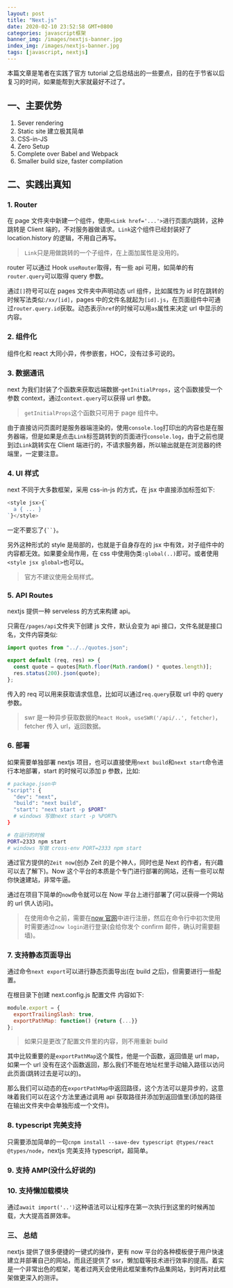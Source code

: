 ```yaml
---
layout: post
title: "Next.js"
date: 2020-02-10 23:52:58 GMT+0800
categories: javascript框架
banner_img: /images/nextjs-banner.jpg
index_img: /images/nextjs-banner.jpg
tags: [javascript, nextjs]
---
```


本篇文章是笔者在实践了官方 tutorial 之后总结出的一些要点，目的在于节省以后复习的时间，如果能帮到大家就最好不过了。

## 一、主要优势

1. Sever rendering
2. Static site 建立极其简单
3. CSS-in-JS
4. Zero Setup
5. Complete over Babel and Webpack
6. Smaller build size, faster compilation

## 二、实践出真知

### 1. Router

在 page 文件夹中新建一个组件，使用`<Link href='...'>`进行页面内跳转，这种跳转是 Client 端的，不对服务器做请求。`Link`这个组件已经封装好了 location.history 的逻辑，不用自己再写。

> `Link`只是用做跳转的一个子组件，在上面加属性是没用的。

router 可以通过 Hook `useRouter`取得，有一些 api 可用，如简单的有`router.query`可以取得 query 参数。

通过`[]`符号可以在 pages 文件夹中声明动态 url 组件，比如属性为 id 时在跳转的时候写法类似:`/xx/[id]`，pages 中的文件名就起为`[id].js`，在页面组件中可通过`router.query.id`获取。动态表示`href`的时候可以用`as`属性来决定 url 中显示的内容。

### 2. 组件化

组件化和 react 大同小异，传参嵌套，HOC，没有过多可说的。

### 3. 数据通讯

next 为我们封装了个函数来获取远端数据-`getInitialProps`，这个函数接受一个参数 context，通过`context.query`可以获得 url 参数。

> `getInitialProps`这个函数只可用于 page 组件中。

由于直接访问页面时是服务器端渲染的，使用`console.log`打印出的内容也是在服务器端，但是如果是点击`Link`标签跳转到的页面进行`console.log`，由于之前也提到过`Link`跳转实在 Client 端进行的，不请求服务器，所以输出就是在浏览器的终端里，一定要注意。

### 4. UI 样式

next 不同于大多数框架，采用 css-in-js 的方式，在 jsx 中直接添加标签如下:

```javascript
<style jsx>{`
  a { ... }
`}</style>
```

一定不要忘了` {``} `。

另外这种形式的 style 是局部的，也就是于自身存在的 jsx 中有效，对子组件中的内容都无效。如果要全局作用，在 css 中使用伪类`:global(..)`即可。或者使用`<style jsx global>`也可以。

> 官方不建议使用全局样式。

### 5. API Routes

nextjs 提供一种 serveless 的方式来构建 api。

只需在`/pages/api`文件夹下创建 js 文件，默认会变为 api 接口，文件名就是接口名，文件内容类似:

```javascript
import quotes from "../../quotes.json";

export default (req, res) => {
  const quote = quotes[Math.floor(Math.random() * quotes.length)];
  res.status(200).json(quote);
};
```

传入的 req 可以用来获取请求信息，比如可以通过`req.query`获取 url 中的 query 参数。

> swr 是一种异步获取数据的`React Hook`，`useSWR('/api/..', fetcher)`，fetcher 传入 url，返回数据。

### 6. 部署

如果需要单独部署 nextjs 项目，也可以直接使用`next build`和`next start`命令进行本地部署，start 的时候可以添加 p 参数，比如:

```bash
# package.json中
"script": {
  "dev": "next",
  "build": "next build",
  "start": "next start -p $PORT"
  # windows 写做next start -p %PORT%
}

# 在运行的时候
PORT=2333 npm start
# windows 写做 cross-env PORT=2333 npm start
```

通过官方提供的`Zeit now`(创办 Zeit 的是个神人，同时也是 Next 的作者，有兴趣可以去了解下)。Now 这个平台的本质是个专门进行部署的网站，还有一些可以帮你快速建站，非常牛逼。

通过在项目下简单的`now`命令就可以在 Now 平台上进行部署了(可以获得一个网站的 url 供人访问)。

> 在使用命令之前，需要在[now 官网](https://zeit.co/)中进行注册，然后在命令行中初次使用时需要通过`now login`进行登录(会给你发个 confirm 邮件，确认时需要翻墙)。

### 7. 支持静态页面导出

通过命令`next export`可以进行静态页面导出(在 build 之后)，但需要进行一些配置。

在根目录下创建 next.config.js 配置文件 内容如下:

```javascript
module.export = {
  exportTrailingSlash: true,
  exportPathMap: function() {return {...}}
};
```

> 如果只是更改了配置文件里的内容，则不用重新 build

其中比较重要的是`exportPathMap`这个属性，他是一个函数，返回值是 url map，如果一个 url 没有在这个函数返回，那么我们不能在地址栏里手动输入路径以访问此页面(跳转过去是可以的)。

那么我们可以动态的在`exportPathMap`中返回路径，这个方法可以是异步的，这意味着我们可以在这个方法里通过调用 api 获取路径并添加到返回值里(添加的路径在输出文件夹中会单独形成一个文件)。

### 8. typescript 完美支持

只需要添加简单的一句`cnpm install --save-dev typescript @types/react @types/node`，nextjs 完美支持 typescript，超简单。

### 9. 支持 AMP(没什么好说的)

### 10. 支持懒加载模块

通过`await import('..')`这种语法可以让程序在第一次执行到这里的时候再加载，大大提高首屏效率。

### 三、 总结

nextjs 提供了很多便捷的一键式的操作，更有 now 平台的各种模板便于用户快速建立并部署自己的网站，而且还提供了 ssr，懒加载等技术进行效率的提高。着实是一个非常出色的框架，笔者过两天会使用此框架重构作品集网站，到时再对此框架做更深入的测评。
